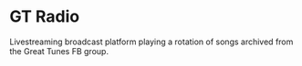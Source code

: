 # GT Radio

Livestreaming broadcast platform playing a rotation of songs archived from the Great Tunes FB group.